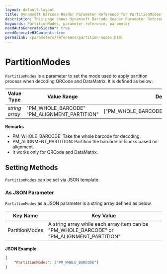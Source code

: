 ```yaml
---
layout: default-layout
title: Dynamsoft Barcode Reader Parameter Reference for PartitionModes
description: This page shows Dynamsoft Barcode Reader Parameter Reference for PartitionModes.
keywords: PartitionModes, parameter reference, parameter
needAutoGenerateSidebar: true
needGenerateH3Content: true
permalink: /parameters/reference/partition-modes.html
---
```



# PartitionModes 

`PartitionModes` is a parameter to set the mode used to apply partition process when decoding QRCode and DataMatrix. It is defined as below:

| Value Type | Value Range | Default Value |
| ---------- | ----------- | ------------- |
| *string array* | "PM_WHOLE_BARCODE"<br>"PM_ALIGNMENT_PARTITION" | ["PM_WHOLE_BARCODE","PM_ALIGNMENT_PARTITION"] |

**Remarks**

- PM_WHOLE_BARCODE: Take the whole barcode for decoding.
- PM_ALIGNMENT_PARTITION: Partition the barcode to blocks based on alignment.
- It works only for QRCode and DataMatrix.

## Setting Methods

`PartitionModes` can be set via JSON template.

### As JSON Parameter

`PartitionModes` as a JSON parameter is a string array defined as below.

| Key Name | Key Value |
| -------- | --------- |
| PartitionModes | A string array while each array item can be "PM_WHOLE_BARCODE" or "PM_ALIGNMENT_PARTITION" |

**JSON Example**

```json
{
    "PartitionModes": ["PM_WHOLE_BARCODE"]
}
```
